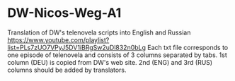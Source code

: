 # DW-Nicos-Weg-A1
Translation of DW's telenovela scripts into English and Russian https://www.youtube.com/playlist?list=PLs7zUO7VPyJ5DV1iBRgSw2uDl832n0bLg
Each txt file corresponds to one episode of telenovela and consists of 3 columns separated by tabs.
1st column (DEU) is copied from DW's web site. 2nd (ENG) and 3rd (RUS) columns should be added by translators.
